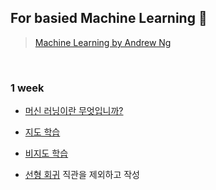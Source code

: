 ## For basied Machine Learning 🌳
 
> <a href="https://www.coursera.org/learn/machine-learning">Machine Learning by Andrew Ng</a>

<br>

### 1 week

- <a href="https://velog.io/@yulim2/Machine-Learning-by-Andrew-Ng-%EB%A8%B8%EC%8B%A0-%EB%9F%AC%EB%8B%9D%EC%9D%B4%EB%9E%80-%EB%AC%B4%EC%97%87%EC%9E%85%EB%8B%88%EA%B9%8C">머신 러닝이란 무엇입니까?</a>

- <a href="https://velog.io/@yulim2/Machine-Learning-by-Andrew-Ng-%EC%A7%80%EB%8F%84-%ED%95%99%EC%8A%B5-Supervised-Learning">지도 학습</a>

- <a href="https://velog.io/@yulim2/Machine-Learning-by-Andrew-Ng-%EB%B9%84%EC%A7%80%EB%8F%84-%ED%95%99%EC%8A%B5-Unsupervised-Learning">비지도 학습</a>

- <a href="https://velog.io/@yulim2/Machine-Learning-by-Andrew-Ng-%EC%84%A0%ED%98%95-%ED%9A%8C%EA%B7%80-Linear-Regression">선형 회귀</a>
	직관을 제외하고 작성
